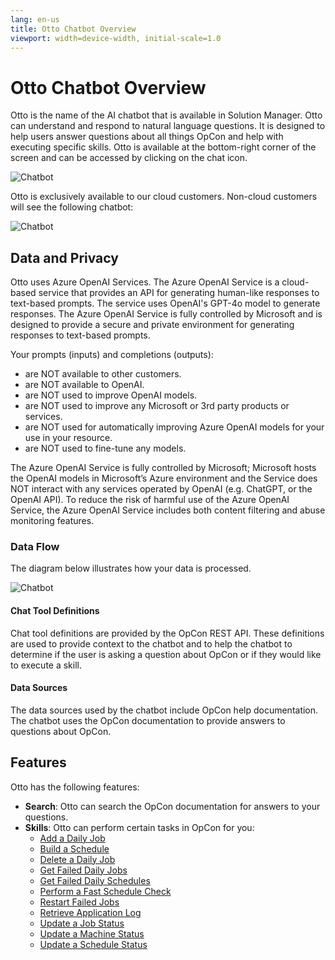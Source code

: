 ```yaml
---
lang: en-us
title: Otto Chatbot Overview
viewport: width=device-width, initial-scale=1.0
---
```


# Otto Chatbot Overview

Otto is the name of the AI chatbot that is available in Solution Manager. Otto can understand and respond to natural language questions. It is designed to help users answer questions about all things OpCon and help with executing specific skills. Otto is available at the bottom-right corner of the screen and can be accessed by clicking on the chat icon.

![Chatbot](../../../../Resources/Images/SM/Otto/Otto-Cloud-Users.png "Chatbot")

Otto is exclusively available to our cloud customers. Non-cloud customers will see the following chatbot:

![Chatbot](../../../../Resources/Images/SM/Otto/Otto-Non-Cloud-Users.png "Chatbot")

## Data and Privacy

Otto uses Azure OpenAI Services. The Azure OpenAI Service is a cloud-based service that provides an API for generating human-like responses to text-based prompts. The service uses OpenAI's GPT-4o model to generate responses. The Azure OpenAI Service is fully controlled by Microsoft and is designed to provide a secure and private environment for generating responses to text-based prompts.

Your prompts (inputs) and completions (outputs):

- are NOT available to other customers.
- are NOT available to OpenAI.
- are NOT used to improve OpenAI models.
- are NOT used to improve any Microsoft or 3rd party products or services.
- are NOT used for automatically improving Azure OpenAI models for your use in your resource.
- are NOT used to fine-tune any models.

The Azure OpenAI Service is fully controlled by Microsoft; Microsoft hosts the OpenAI models in Microsoft’s Azure environment and the Service does NOT interact with any services operated by OpenAI (e.g. ChatGPT, or the OpenAI API). To reduce the risk of harmful use of the Azure OpenAI Service, the Azure OpenAI Service includes both content filtering and abuse monitoring features.

### Data Flow

The diagram below illustrates how your data is processed.

![Chatbot](../../../../Resources/Images/SM/Otto/Otto-Data-Flow.png "Otto Data Flow")

#### Chat Tool Definitions

Chat tool definitions are provided by the OpCon REST API. These definitions are used to provide context to the chatbot and to help the chatbot to determine if the user is asking a question about OpCon or if they would like to execute a skill.

#### Data Sources

The data sources used by the chatbot include OpCon help documentation. The chatbot uses the OpCon documentation to provide answers to questions about OpCon.

## Features

Otto has the following features:

- **Search**: Otto can search the OpCon documentation for answers to your questions.
- **Skills**: Otto can perform certain tasks in OpCon for you:
  - [Add a Daily Job](./Skills/Skill-Add-Daily-Job.md)
  - [Build a Schedule](./Skills/Skill-Build-Schedule.md)
  - [Delete a Daily Job](./Skills/Skill-Delete-Daily-Job.md)
  - [Get Failed Daily Jobs](./Skills/Skill-Get-Failed-Jobs.md)
  - [Get Failed Daily Schedules](./Skills/Skill-Get-Failed-Schedules.md)
  - [Perform a Fast Schedule Check](./Skills/Skill-Perform-A-Fast-Schedule-Check.md)
  - [Restart Failed Jobs](./Skills/Skill-Restart-Failed-Jobs.md)
  - [Retrieve Application Log](./Skills/Skill-Retrieve-Application-Log.md)
  - [Update a Job Status](./Skills/Skill-Update-Job-Status.md)
  - [Update a Machine Status](./Skills/Skill-Update-Machine-Status.md)
  - [Update a Schedule Status](./Skills/Skill-Update-Schedule-Status.md)
